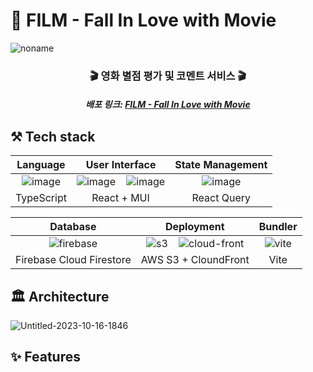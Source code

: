 # 🎥 FILM - Fall In Love with Movie
![noname](https://github.com/donghun-k/fall-in-love-with-movie/assets/60064471/bccd41af-dac3-44ed-9ab3-d3465baa1fac)

<h3 align="center">🎬 영화 별점 평가 및 코멘트 서비스 🎬</h3>
<h5 align="center">배포 링크: <a href="https://fall-in-love-with-movie.site">FILM - Fall In Love with Movie</a></h5>

## ⚒️ Tech stack
|Language|User Interface|State Management|
|:---:|:---:|:---:|
|![image](https://github.com/donghun-k/fall-in-love-with-movie/assets/60064471/3ca9aaba-151d-4958-8a44-a83a5b71a1fc)|![image](https://github.com/donghun-k/fall-in-love-with-movie/assets/60064471/77f75a78-fed9-4d11-8a7b-bdf519fad6ce)&nbsp;&nbsp;&nbsp;&nbsp;![image](https://github.com/donghun-k/fall-in-love-with-movie/assets/60064471/f4612863-f2d8-4444-b942-d6c439381c23)|![image](https://github.com/donghun-k/fall-in-love-with-movie/assets/60064471/c9263ea3-a154-4f80-8a08-031f01643e2f)|
|TypeScript|React + MUI|React Query|

|Database|Deployment|Bundler|
|:---:|:---:|:---:|
|![firebase](https://github.com/donghun-k/fall-in-love-with-movie/assets/60064471/abb25f5d-8862-4619-be81-d3953ce6bfe1)|![s3](https://github.com/donghun-k/fall-in-love-with-movie/assets/60064471/92af66a6-826b-4844-8cf4-bf13eaef153f)&nbsp;&nbsp;&nbsp;&nbsp;![cloud-front](https://github.com/donghun-k/fall-in-love-with-movie/assets/60064471/90079b28-e258-4adf-986c-aeaa88aa1654)|![vite](https://github.com/donghun-k/fall-in-love-with-movie/assets/60064471/3b5a9c6f-246b-41d6-9764-e8e0a81fc280)|
|Firebase Cloud Firestore|AWS S3 + CloundFront|Vite|


## 🏛️ Architecture
![Untitled-2023-10-16-1846](https://github.com/donghun-k/fall-in-love-with-movie/assets/60064471/30453d40-b222-4a6c-a300-041a26f5d886)


## ✨ Features
